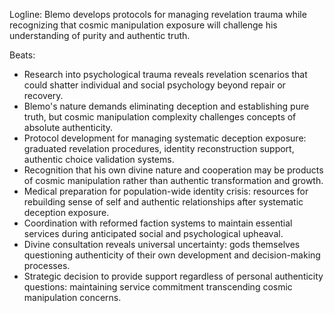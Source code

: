 ﻿---
series: 2
novella: 5
file: S2N5_CH11
type: chapter
pov: Blemo
setting: Research facility - revelation protocols
word_target_min: 1201
word_target_max: 2299
status: outline
---
Logline: Blemo develops protocols for managing revelation trauma while recognizing that cosmic manipulation exposure will challenge his understanding of purity and authentic truth.

Beats:
- Research into psychological trauma reveals revelation scenarios that could shatter individual and social psychology beyond repair or recovery.
- Blemo's nature demands eliminating deception and establishing pure truth, but cosmic manipulation complexity challenges concepts of absolute authenticity.
- Protocol development for managing systematic deception exposure: graduated revelation procedures, identity reconstruction support, authentic choice validation systems.
- Recognition that his own divine nature and cooperation may be products of cosmic manipulation rather than authentic transformation and growth.
- Medical preparation for population-wide identity crisis: resources for rebuilding sense of self and authentic relationships after systematic deception exposure.
- Coordination with reformed faction systems to maintain essential services during anticipated social and psychological upheaval.
- Divine consultation reveals universal uncertainty: gods themselves questioning authenticity of their own development and decision-making processes.
- Strategic decision to provide support regardless of personal authenticity questions: maintaining service commitment transcending cosmic manipulation concerns.